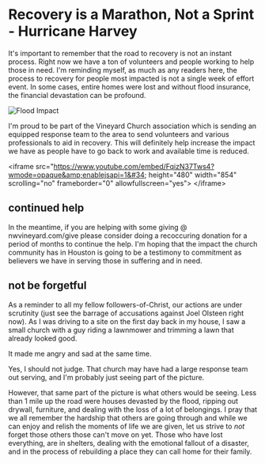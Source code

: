 # Recovery is a Marathon, Not a Sprint - Hurricane Harvey


It&#39;s important to remember that the road to recovery is not an instant process. Right now we have a ton of volunteers and people working to help those in need. I&#39;m reminding myself, as much as any readers here, the process to recovery for people most impacted is not a single week of effort event. In some cases, entire homes were lost and without flood insurance, the financial devastation can be profound.

![Flood Impact](/images/flood_impact.jpg)

I&#39;m proud to be part of the Vineyard Church association which is sending an equipped response team to the area to send volunteers and various professionals to aid in recovery. This will definitely help increase the impact we have as people have to go back to work and available time is reduced.

&lt;iframe src=&#34;https://www.youtube.com/embed/FqizN37Tws4?wmode=opaque&amp;enablejsapi=1&#34; height=&#34;480&#34; width=&#34;854&#34; scrolling=&#34;no&#34; frameborder=&#34;0&#34; allowfullscreen=&#34;yes&#34;&gt;
&lt;/iframe&gt;

## continued help

In the meantime, if you are helping with some giving @ nwvineyard.com/give please consider doing a recoccuring donation for a period of months to continue the help. I&#39;m hoping that the impact the church community has in Houston is going to be a testimony to commitment as believers we have in serving those in suffering and in need.

## not be forgetful

As a reminder to all my fellow followers-of-Christ, our actions are under scrutinity (just see the barrage of accusations against Joel Olsteen right now). As I was driving to a site on the first day back in my house, I saw a small church with a guy riding a lawnmower and trimming a lawn that already looked good.

It made me angry and sad at the same time.

Yes, I should not judge. That church may have had a large response team out serving, and I&#39;m probably just seeing part of the picture.

However, that same part of the picture is what others would be seeing. Less than 1 mile up the road were houses devasted by the flood, ripping out drywall, furniture, and dealing with the loss of a lot of belongings. I pray that we all remember the hardship that others are going through and while we can enjoy and relish the moments of life we are given, let us strive to _not_ forget those others those can&#39;t move on yet. Those who have lost everything, are in shelters, dealing with the emotional fallout of a disaster, and in the process of rebuilding a place they can call home for their family.

